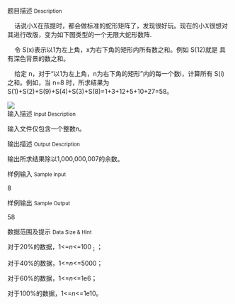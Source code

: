 <div class="panel panel-default">
<div class="area-title">
<span>
题目描述
<small>Description</small>
</span></div>
<div class="panel-body">

<p><span style="">    话说小</span><span style="font-family: 'Calibri','sans-serif';">X</span><span style="">在孩提时，都会做标准的蛇形矩阵了，发现很好<span style="">玩</span>。现在的小</span><span style="font-family: 'Calibri','sans-serif';">X</span><span style="">很</span><span style="">想对其进行改版，变为如下图类型的一个无限大蛇形数阵.</span></p>
<p>    令 S(x)表示以1为左上角，x为右下角的矩形内所有数之和。例如 S(12)就是 具有深色背景的数之和。</p>
<p>    给定 n，对于“以1为左上角，n为右下角的矩形”内的每一个数i，计算所有 S(i)之和。例如，当 n=8 时，所求结果为S(1)+S(2)+S(9)+S(4)+S(3)+S(8)=1+3+<span style="">12+5+10+27=58。</span></p>

<img src="/source/codevs/codevs-2696/img/aHR0cDovL3d3dy5qb3lvaS5jbi9wcm9ibGVtL2NvZGV2cy0yNjk2L2h0dHA6Ly9jb2RldnMuY24vbWVkaWEvaW1hZ2UvcHJvYmxlbS8yNjk2LmpwZw==.jpg" style="max-width:700px">

</div>
</div>

<div class="panel panel-default">
<div class="area-title">
<span>
输入描述
<small>Input Description</small>
</span></div>
<div class="panel-body">
<p>输入文件仅包含一个整数n。</p>

</div>
</div>
<div  class="panel panel-default">
<div class="area-title">
<span>
输出描述
<small>Output Description</small>
</span></div>
<div class="panel-body">

<p>输出所求结果除以1,000,000,007的余数。</p>

</div>
</div>


<div class="panel panel-default">
<div class="area-title">
<span>
样例输入
<small>Sample Input</small>
</span></div>
<div class="panel-body">
<p>8</p>

</div>
</div>

<div class="panel panel-default">
<div class="area-title">
<span>
样例输出
<small>Sample Output</small>
</span></div>
<div class="panel-body">
<p>58</p>

</div>
</div>

<div class="panel panel-default">
<div class="area-title">
<span>
数据范围及提示
<small>Data Size & Hint</small>
</span></div>
<div class="panel-body">
<p>对于20%的数据，1&lt;=<em>n</em>&lt;=100<sub>；</sub>；</p>
<p>对于40%的数据，1&lt;=<em>n</em>&lt;=5000；</p>
<p>对于60%的数据，1&lt;=<em>n</em>&lt;=1e6；</p>
<p>对于100%的数据，1&lt;=<em>n</em>&lt;=1e10。</p>
</div>
</div>